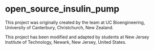 # open_source_insulin_pump
This project was originally created by the team at UC Bioengineering, University of Canterbury, Christchurch, New Zealand.

This project has been modified and adapted by students at New Jersey Institute of Technology, Newark, New Jersey, United States.
